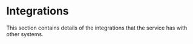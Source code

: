 # Integrations

This section contains details of the integrations that the service has with other systems.